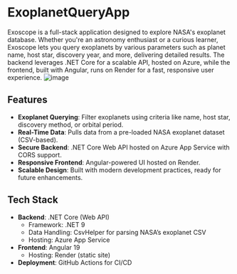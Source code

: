 # ExoplanetQueryApp
Exoscope is a full-stack application designed to explore NASA's exoplanet database. Whether you're an astronomy enthusiast or a curious learner, Exoscope lets you query exoplanets by various parameters such as planet name, host star, discovery year, and more, delivering detailed results. The backend leverages .NET Core for a scalable API, hosted on Azure, while the frontend, built with Angular, runs on Render for a fast, responsive user experience.
![image](https://github.com/user-attachments/assets/e9887b5c-4b47-42a4-9c49-7b1349e88b11)

## Features

- **Exoplanet Querying**: Filter exoplanets using criteria like name, host star, discovery method, or orbital period.
- **Real-Time Data**: Pulls data from a pre-loaded NASA exoplanet dataset (CSV-based).
- **Secure Backend**: .NET Core Web API hosted on Azure App Service with CORS support.
- **Responsive Frontend**: Angular-powered UI hosted on Render.
- **Scalable Design**: Built with modern development practices, ready for future enhancements.

## Tech Stack

- **Backend**: .NET Core (Web API)
  - Framework: .NET 9 
  - Data Handling: CsvHelper for parsing NASA’s exoplanet CSV
  - Hosting: Azure App Service
- **Frontend**: Angular 19
  - Hosting: Render (static site)
- **Deployment**: GitHub Actions for CI/CD
